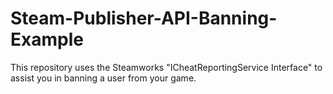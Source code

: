 # Steam-Publisher-API-Banning-Example
This repository uses the Steamworks "ICheatReportingService Interface" to assist you in banning a user from your game.
